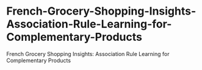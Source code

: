 # French-Grocery-Shopping-Insights-Association-Rule-Learning-for-Complementary-Products
French Grocery Shopping Insights: Association Rule Learning for Complementary Products
